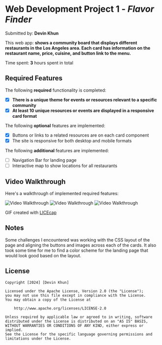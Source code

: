 # Web Development Project 1 - *Flavor Finder*

Submitted by: **Devin Khun**

This web app: **shows a community board that displays different restaurants in the Los Angeles area. Each card has information on the restaurant name, price, cuisine, and button link to the menu.**

Time spent: **3** hours spent in total

## Required Features

The following **required** functionality is completed:

- [x] **There is a unique theme for events or resources relevant to a specific community**
- [x] **At least 10 unique resources or events are displayed in a responsive card format**

The following **optional** features are implemented:

- [x] Buttons or links to a related resources are on each card component
- [x] The site is responsive for both desktop and mobile formats

The following **additional** features are implemented:

<!-- * [ ] List anything else that you added to improve the site's functionality! -->
* [ ] Navigation Bar for landing page
* [ ] Interactive map to show locations for all restaurants

## Video Walkthrough

Here's a walkthrough of implemented required features:

<img src='https://i.imgur.com/0T7c34W.gif' title='Video Walkthrough' width='' alt='Video Walkthrough' />
<img src='https://i.imgur.com/N5ICTR6.gif' title='Video Walkthrough' width='' alt='Video Walkthrough' />
<img src='https://i.imgur.com/SfAuTsG.gif' title='Video Walkthrough' width='' alt='Video Walkthrough' />

<!-- Replace this with whatever GIF tool you used! -->
GIF created with [LICEcap](https://www.cockos.com/licecap/)
<!-- Recommended tools: 
[Kap](https://getkap.co/) for macOS
[ScreenToGif](https://www.screentogif.com/) for Windows
[peek](https://github.com/phw/peek) for Linux. -->

## Notes

Some challenges I encountered was working with the CSS layout of the page and aligning the buttons and images across each of the cards. It also took some time for me to find a color scheme for the landing page that would look good based on the layout.

## License

    Copyright [2024] [Devin Khun]

    Licensed under the Apache License, Version 2.0 (the "License");
    you may not use this file except in compliance with the License.
    You may obtain a copy of the License at

        http://www.apache.org/licenses/LICENSE-2.0

    Unless required by applicable law or agreed to in writing, software
    distributed under the License is distributed on an "AS IS" BASIS,
    WITHOUT WARRANTIES OR CONDITIONS OF ANY KIND, either express or implied.
    See the License for the specific language governing permissions and
    limitations under the License.

